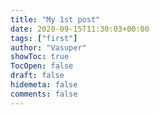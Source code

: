 ```yaml
---
title: "My 1st post"
date: 2020-09-15T11:30:03+00:00
tags: ["first"]
author: "Vasuper"
showToc: true
TocOpen: false
draft: false
hidemeta: false
comments: false
---
```


